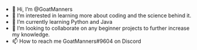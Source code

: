 - 👋 Hi, I’m @GoatManners
- 👀 I’m interested in learning more about coding and the science behind it.
- 🌱 I’m currently learning Python and Java
- 💞️ I’m looking to collaborate on any beginner projects to further increase my knowledge.
- 📫 How to reach me GoatManners#9604 on Discord

<!---
GoatManners/GoatManners is a ✨ special ✨ repository because its `README.md` (this file) appears on your GitHub profile.
You can click the Preview link to take a look at your changes.
--->
